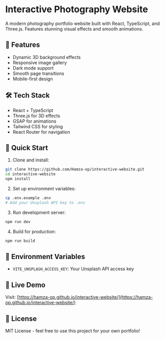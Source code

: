 # Interactive Photography Website

A modern photography portfolio website built with React, TypeScript, and Three.js. Features stunning visual effects and smooth animations.

## 🌟 Features

- Dynamic 3D background effects
- Responsive image gallery
- Dark mode support
- Smooth page transitions
- Mobile-first design

## 🛠️ Tech Stack

- React + TypeScript
- Three.js for 3D effects
- GSAP for animations
- Tailwind CSS for styling
- React Router for navigation

## 🚀 Quick Start

1. Clone and install:
```bash
git clone https://github.com/Hamza-op/interactive-website.git
cd interactive-website
npm install
```

2. Set up environment variables:
```bash
cp .env.example .env
# Add your Unsplash API key to .env
```

3. Run development server:
```bash
npm run dev
```

4. Build for production:
```bash
npm run build
```

## 🔑 Environment Variables

- `VITE_UNSPLASH_ACCESS_KEY`: Your Unsplash API access key

## 📱 Live Demo

Visit: [https://hamza-op.github.io/interactive-website/](https://hamza-op.github.io/interactive-website/)

## 📄 License

MIT License - feel free to use this project for your own portfolio!
